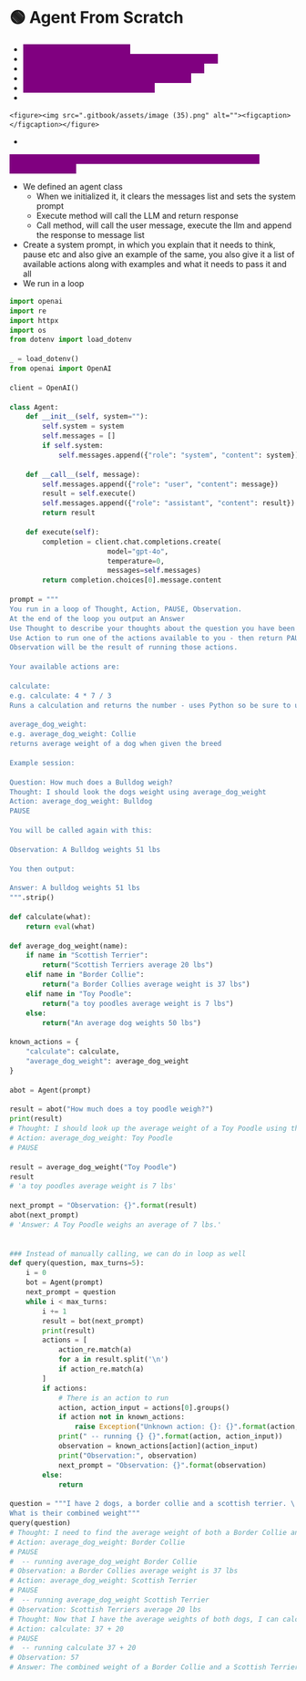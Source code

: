 # 🟢 Agent From Scratch

* <mark style="color:purple;background-color:purple;">**React = Reasoning + Action**</mark>
* <mark style="color:purple;background-color:purple;">**LLM thinks about what to do and then takes action**</mark>
* <mark style="color:purple;background-color:purple;">**Action is executed and observation is returned**</mark>&#x20;
* <mark style="color:purple;background-color:purple;">**With that observation the LLM then repeats**</mark>
* <mark style="color:purple;background-color:purple;">**It does this, till it decides it's done**</mark>
*

    <figure><img src=".gitbook/assets/image (35).png" alt=""><figcaption></figcaption></figure>
* &#x20;&#x20;

<mark style="color:purple;background-color:purple;">**Code: This is very basic example, we will use langchain, so wont concentrate here**</mark>

* We defined an agent class
  * When we initialized it, it clears the messages list and sets the system prompt
  * Execute method will call the LLM and return response
  * Call method, will call the user message, execute the llm and append the response to message list
* Create a system prompt, in which you explain that it needs to think, pause etc and also give an example of the same, you also give it a list of available actions along with examples and what it needs to pass it and all
* We run in a loop

```python
import openai
import re
import httpx
import os
from dotenv import load_dotenv

_ = load_dotenv()
from openai import OpenAI

client = OpenAI()

class Agent:
    def __init__(self, system=""):
        self.system = system
        self.messages = []
        if self.system:
            self.messages.append({"role": "system", "content": system})

    def __call__(self, message):
        self.messages.append({"role": "user", "content": message})
        result = self.execute()
        self.messages.append({"role": "assistant", "content": result})
        return result

    def execute(self):
        completion = client.chat.completions.create(
                        model="gpt-4o", 
                        temperature=0,
                        messages=self.messages)
        return completion.choices[0].message.content

prompt = """
You run in a loop of Thought, Action, PAUSE, Observation.
At the end of the loop you output an Answer
Use Thought to describe your thoughts about the question you have been asked.
Use Action to run one of the actions available to you - then return PAUSE.
Observation will be the result of running those actions.

Your available actions are:

calculate:
e.g. calculate: 4 * 7 / 3
Runs a calculation and returns the number - uses Python so be sure to use floating point syntax if necessary

average_dog_weight:
e.g. average_dog_weight: Collie
returns average weight of a dog when given the breed

Example session:

Question: How much does a Bulldog weigh?
Thought: I should look the dogs weight using average_dog_weight
Action: average_dog_weight: Bulldog
PAUSE

You will be called again with this:

Observation: A Bulldog weights 51 lbs

You then output:

Answer: A bulldog weights 51 lbs
""".strip()

def calculate(what):
    return eval(what)

def average_dog_weight(name):
    if name in "Scottish Terrier": 
        return("Scottish Terriers average 20 lbs")
    elif name in "Border Collie":
        return("a Border Collies average weight is 37 lbs")
    elif name in "Toy Poodle":
        return("a toy poodles average weight is 7 lbs")
    else:
        return("An average dog weights 50 lbs")

known_actions = {
    "calculate": calculate,
    "average_dog_weight": average_dog_weight
}

abot = Agent(prompt)

result = abot("How much does a toy poodle weigh?")
print(result)
# Thought: I should look up the average weight of a Toy Poodle using the average_dog_weight action.
# Action: average_dog_weight: Toy Poodle
# PAUSE

result = average_dog_weight("Toy Poodle")
result
# 'a toy poodles average weight is 7 lbs'

next_prompt = "Observation: {}".format(result)
abot(next_prompt)
# 'Answer: A Toy Poodle weighs an average of 7 lbs.'


### Instead of manually calling, we can do in loop as well
def query(question, max_turns=5):
    i = 0
    bot = Agent(prompt)
    next_prompt = question
    while i < max_turns:
        i += 1
        result = bot(next_prompt)
        print(result)
        actions = [
            action_re.match(a) 
            for a in result.split('\n') 
            if action_re.match(a)
        ]
        if actions:
            # There is an action to run
            action, action_input = actions[0].groups()
            if action not in known_actions:
                raise Exception("Unknown action: {}: {}".format(action, action_input))
            print(" -- running {} {}".format(action, action_input))
            observation = known_actions[action](action_input)
            print("Observation:", observation)
            next_prompt = "Observation: {}".format(observation)
        else:
            return

question = """I have 2 dogs, a border collie and a scottish terrier. \
What is their combined weight"""
query(question)
# Thought: I need to find the average weight of both a Border Collie and a Scottish Terrier, then add them together to get the combined weight.
# Action: average_dog_weight: Border Collie
# PAUSE
#  -- running average_dog_weight Border Collie
# Observation: a Border Collies average weight is 37 lbs
# Action: average_dog_weight: Scottish Terrier
# PAUSE
#  -- running average_dog_weight Scottish Terrier
# Observation: Scottish Terriers average 20 lbs
# Thought: Now that I have the average weights of both dogs, I can calculate their combined weight by adding the two values together.
# Action: calculate: 37 + 20
# PAUSE
#  -- running calculate 37 + 20
# Observation: 57
# Answer: The combined weight of a Border Collie and a Scottish Terrier is 57 lbs.



```

